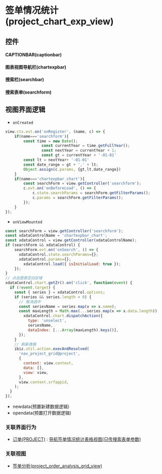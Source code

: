 # 签单情况统计(project_chart_exp_view)  <!-- {docsify-ignore-all} -->



## 控件
#### CAPTIONBAR(captionbar)
#### 图表视图导航栏(chartexpbar)
#### 搜索栏(searchbar)
#### 搜索表单(searchform)

## 视图界面逻辑
* `onCreated`
```javascript
view.ctx.evt.on('onRegister', (name, c) => {
    if(name==='searchform'){
        const time = new Date();
				const currentYear = time.getFullYear();
				const nextYear = currentYear + 1;
				const gt = currentYear + '-01-01'
        const lt = nextYear+ '-01-01'
        const date_range = gt + ',' + lt;
        Object.assign(c.params, {gt,lt,date_range})
    }
    if(name==='chartexpbar_chart'){
        const searchForm = view.getController('searchform');
        c.evt.on('onBeforeLoad', () => {
            c.state.searchParams = searchForm.getFilterParams();
            c.params = searchForm.getFilterParams();
        });
    }
});
```
* `onViewMounted`
```javascript
const searchForm = view.getController('searchform');
const xdataControlName = 'chartexpbar_chart';
const xdataControl = view.getController(xdataControlName);
if (searchForm && xdataControl) {
    searchForm.evt.on('onSearch', () => {
      xdataControl.state.searchParams={};
      xdataControl.params={};
        xdataControl.load({ isInitialLoad: true });
    });
}
// 点击图表空白区域
xdataControl.chart.getZr().on('click', function(event) {
  if (!event.target) {
    const { series } = xdataControl.options;
    if (series && series.length > 0) {
      // 取消选中
      const seriesName = series.map(x => x.name);
      const maxLength = Math.max(...series.map(x => x.data.length))
	    xdataControl.chart.dispatchAction({
          type: 'unselect',
          seriesName,
          dataIndex: [...Array(maxLength).keys()],
      });
    }
    // 刷新表格
    ibiz.util.action.execAndResolved(
      'nav_project_grid@project',
      {
        context: view.context,
        data: [],
        view: view,
      },
      view.context.srfappid,
    );
  }
});
```
  * newdata(预置新建数据逻辑)
  * opendata(预置打开数据逻辑)


### 关联界面行为
  * [订单(PROJECT)](module/crm/project) : [导航签单情况统计表格视图(只传搜索表单参数)](module/crm/project#界面行为)

### 关联视图
  * [签单分析(project_order_analysis_grid_view)](app/view/project_order_analysis_grid_view)

<script>
 const { createApp } = Vue
  createApp({
    data() {
      return {

      }
    }
  }).use(ElementPlus).mount('#app')
</script>